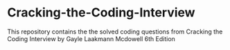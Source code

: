 # Cracking-the-Coding-Interview
This repository contains the the solved coding questions from Cracking the Coding Interview by Gayle Laakmann Mcdowell 6th Edition
